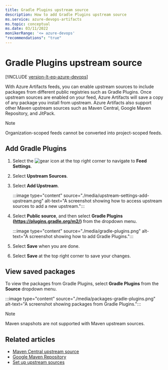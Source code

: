 ```yaml
---
title: Gradle Plugins upstream source
description: How to add Gradle Plugins upstream source
ms.service: azure-devops-artifacts
ms.topic: conceptual
ms.date: 03/11/2022
monikerRange: '<= azure-devops'
"recommendations": "true"
---
```


# Gradle Plugins upstream source

[!INCLUDE [version-lt-eq-azure-devops](../../includes/version-lt-eq-azure-devops.md)]

With Azure Artifacts feeds, you can enable upstream sources to include packages from different public registries such as Gradle Plugins. Once upstream sources are enabled on your feed, Azure Artifacts will save a copy of any package you install from upstream. Azure Artifacts also support other Maven upstream sources such as Maven Central, Google Maven Repository, and JitPack.

> [!NOTE]
> Organization-scoped feeds cannot be converted into project-scoped feeds.

## Add Gradle Plugins

1. Select the ![gear icon](../../media/icons/gear-icon.png) at the top right corner to navigate to **Feed Settings**.

1. Select **Upstream Sources**.

1. Select **Add Upstream**.

    :::image type="content" source="./media/upstream-settings-add-upstream.png" alt-text="A screenshot showing how to access upstream sources to add a new upstream.":::

1. Select **Public source**, and then select **Gradle Plugins (https://plugins.gradle.org/m2/)** from the dropdown menu.

    :::image type="content" source="./media/gradle-plugins.png" alt-text="A screenshot showing how to add Gradle Plugins.":::

1. Select **Save** when you are done.

1. Select **Save** at the top right corner to save your changes.

## View saved packages

To view the packages from Gradle Plugins, select **Gradle Plugins** from the **Source** dropdown menu.

:::image type="content" source="./media/packages-gradle-plugins.png" alt-text="A screenshot showing packages from Gradle Plugins.":::

> [!NOTE]
> Maven snapshots are not supported with Maven upstream sources.

## Related articles

- [Maven Central upstream source](./upstream-sources.md)
- [Google Maven Repository](./google-maven.md)
- [Set up upstream sources](../how-to/set-up-upstream-sources.md)
